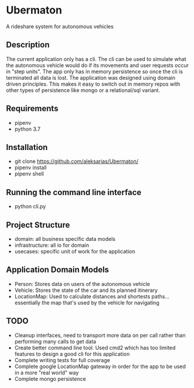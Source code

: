 # Ubermaton
A rideshare system for autonomous vehicles

## Description
The current application only has a cli. The cli can be used to simulate what the autonomous vehicle would do if its
movements and user requests occur in "step units". The app only has in memory persistence so once the cli is terminated
all data is lost.
The application was designed using domain driven principles. This makes it easy to switch out in memory repos with 
other types of persistence like mongo or a relational/sql variant.

## Requirements
 - pipenv
 - python 3.7

## Installation

 - git clone https://github.com/aleksarias/Ubermaton/
 - pipenv install 
 - pipenv shell 
 
 ## Running the command line interface
 - python cli.py
 
 ## Project Structure
 - domain: all business specific data models
 - infrastructure: all io for domain
 - usecases: specific unit of work for the application
 
 ## Application Domain Models
 
 - Person: Stores data on users of the autonomous vehicle
 - Vehicle: Stores the state of the car and its planned itinerary
 - LocationMap: Used to calculate distances and shortests paths... essentially the map that's used by the vehicle for 
 navigating
 
 ## TODO
 
 - Cleanup interfaces, need to transport more data on per call rather than performing many calls to get data
 - Create better command line tool. Used cmd2 which has too limited features to design a good cli for this application
 - Complete writing tests for full coverage
 - Complete google LocationMap gateway in order for the app to be used in a more "real world" way
 - Complete mongo persistence 
 